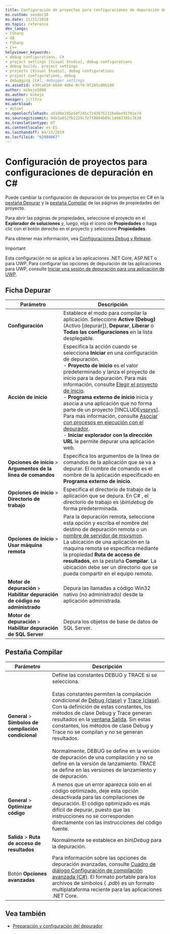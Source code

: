 ```yaml
---
title: Configuración de proyectos para configuraciones de depuración de C# | Microsoft Docs
ms.custom: seodec18
ms.date: 11/21/2018
ms.topic: reference
dev_langs:
- CSharp
- VB
- FSharp
- C++
helpviewer_keywords:
- debug configurations, C#
- project settings [Visual Studio], debug configurations
- debug builds, project settings
- projects [Visual Studio], debug configurations
- project configurations, debug
- debugging [C#], debugger settings
ms.assetid: e30ca810-66e9-4d6e-9cf6-9f285cd0b100
author: mikejo5000
ms.author: mikejo
manager: jillfra
ms.workload:
- dotnet
ms.openlocfilehash: a5108e195e5df245c72436752316e8ee91781e7d
ms.sourcegitcommit: 94b3a052fb1229c7e7f8804b09c1d403385c7630
ms.translationtype: HT
ms.contentlocale: es-ES
ms.lasthandoff: 04/23/2019
ms.locfileid: "62904067"
---
```

# <a name="project-settings-for--c-debug-configurations"></a>Configuración de proyectos para configuraciones de depuración en C#

Puede cambiar la configuración de depuración de los proyectos en C# en la [pestaña Depurar](#debug-tab) y la [pestaña Compilar](#build-tab) de las páginas de propiedades del proyecto.

Para abrir las páginas de propiedades, seleccione el proyecto en el **Explorador de soluciones** y, luego, elija el icono de **Propiedades** o haga clic con el botón derecho en el proyecto y seleccione **Propiedades**.

Para obtener más información, vea [Configuraciones Debug y Release](how-to-set-debug-and-release-configurations.md).

>[!IMPORTANT]
>Esta configuración no se aplica a las aplicaciones .NET Core, ASP.NET o para UWP. Para configurar las opciones de depuración de las aplicaciones para UWP, consulte [Iniciar una sesión de depuración para una aplicación de UWP](start-a-debugging-session-for-a-store-app-in-visual-studio-vb-csharp-cpp-and-xaml.md).

## <a name="debug-tab"></a>Ficha Depurar

|Parámetro|Descripción|
|-------------------------------------| - |
| **Configuración** | Establece el modo para compilar la aplicación. Seleccione **Active (Debug)** (Activo [depurar]), **Depurar**, **Liberar** o **Todas las configuraciones** en la lista desplegable. |
| **Acción de inicio** | Especifica la acción cuando se selecciona **Iniciar** en una configuración de depuración.<br />- **Proyecto de inicio** es el valor predeterminado y lanza el proyecto de inicio para la depuración. Para más información, consulte [Elegir el proyecto de inicio](/previous-versions/visualstudio/visual-studio-2010/0s590bew(v=vs.100)).<br />- **Programa externo de inicio** inicia y asocia a una aplicación que no forma parte de un proyecto [!INCLUDE[vsprvs](../code-quality/includes/vsprvs_md.md)]. Para más información, consulte [Asociar con procesos en ejecución con el depurador](attach-to-running-processes-with-the-visual-studio-debugger.md).<br />- **Iniciar explorador con la dirección URL** le permite depurar una aplicación web. |
| **Opciones de inicio** > **Argumentos de la línea de comandos** | Especifica los argumentos de la línea de comandos de la aplicación que se va a depurar. El nombre de comando es el nombre de la aplicación especificado en **Programa externo de inicio**. |
| **Opciones de inicio** > **Directorio de trabajo** | Especifica el directorio de trabajo de la aplicación que se depura. En C# , el directorio de trabajo es *\bin\debug* de forma predeterminada.
| **Opciones de inicio** > **Usar máquina remota**|Para la depuración remota, seleccione esta opción y escriba el nombre del destino de depuración remota o un [nombre de servidor de msvsmon](../debugger/remote-debugging.md). <br />La ubicación de una aplicación en la maquina remota se especifica mediante la propiedad **Ruta de acceso de resultados**, en la pestaña **Compilar**. La ubicación debe ser un directorio que se pueda compartir en el equipo remoto.
| **Motor de depuración** > **Habilitar depuración de código no administrado** | Depura las llamadas a código Win32 nativo (no administrado) desde la aplicación administrada. |
| **Motor de depuración** > **Habilitar depuración de SQL Server** | Depura los objetos de base de datos de SQL Server. |

## <a name="build-tab"></a>Pestaña Compilar

|Parámetro|Descripción|
|-------------|-----------------|
|**General** > **Símbolos de compilación condicional**|Define las constantes DEBUG y TRACE si se selecciona.<br /><br /> Estas constantes permiten la compilación condicional de [Debug (clase)](/dotnet/api/system.diagnostics.debug) y [Trace (clase)](/dotnet/api/system.diagnostics.trace). Con la definición de estas constantes, los métodos de clase Debug y Trace generan resultados en la [ventana Salida](../ide/reference/output-window.md). Sin estas constantes, los métodos de clase Debug y Trace no se compilan y no se generan resultados.<br /><br />Normalmente, DEBUG se define en la versión de depuración de una compilación y no se define en la versión de lanzamiento. TRACE se define en las versiones de lanzamiento y de depuración.|
|**General** > **Optimizar código**|A menos que un error aparezca solo en el código optimizado, deje esta opción desactivada para las compilaciones de depuración. El código optimizado es más difícil de depurar, puesto que las instrucciones no se corresponden directamente con las instrucciones del código fuente.|
|**Salida** > **Ruta de acceso de resultados**|Normalmente se establece en *bin\Debug* para la depuración.|
|Botón **Opciones avanzadas**|Para información sobre las opciones de depuración avanzadas, consulte [Cuadro de diálogo Configuración de compilación avanzada (C#)](../ide/reference/advanced-build-settings-dialog-box-csharp.md). El formato portable para los archivos de símbolos ( *.pdb*) es un formato multiplataforma reciente para las aplicaciones .NET Core.

## <a name="see-also"></a>Vea también
- [Preparación y configuración del depurador](../debugger/debugger-settings-and-preparation.md)